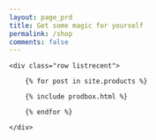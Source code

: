 ```yaml
---
layout: page_prd
title: Get some magic for yourself
permalink: /shop
comments: false
---
```



<!-- Products Index
================================================== -->
<section class="recent-posts">

    <div class="row listrecent">

        {% for post in site.products %}

        {% include prodbox.html %}

        {% endfor %}

    </div>

</section>




